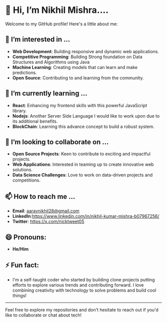 # 👋 Hi, I’m Nikhil Mishra....

Welcome to my GitHub profile! Here's a little about me:

## 👀 I’m interested in ...
- **Web Development**: Building responsive and dynamic web applications.
- **Competitive Programming**:  Building Strong foundation on Data Structures and Algorithms using Java
- **Machine Learning**: Creating models that can learn and make predictions.
- **Open Source**: Contributing to and learning from the community.

## 🌱 I’m currently learning ...
- **React**: Enhancing my frontend skills with this powerful JavaScript library.
- **Nodejs**: Another Server Side Language I would like to work upon due to its additional benefits.
- **BlockChain**: Learning this advance concept to build a robust system.

## 💞️ I’m looking to collaborate on ...
- **Open Source Projects**: Keen to contribute to exciting and impactful projects.
- **Web Applications**: Interested in teaming up to create innovative web solutions.
- **Data Science Challenges**: Love to work on data-driven projects and competitions.

## 📫 How to reach me ...
- **Email**: aaravnikhil28@gmail.com
- **LinkedIn**:https://www.linkedin.com/in/nikhil-kumar-mishra-b07967256/
- **Twitter**: https://x.com/nicktweet05

## 😄 Pronouns:
- **He/Him**

## ⚡ Fun fact:
- I'm a self-taught coder who started by building clone projects putting efforts to explore various trends and contributing forward. I love combining creativity with technology to solve problems and build cool things!

---

Feel free to explore my repositories and don't hesitate to reach out if you'd like to collaborate or chat about tech!
